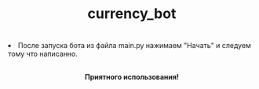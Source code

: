 <h1 style="text-align: center; padding-bottom: 20px">currency_bot</h1>
<li style="padding-bottom: 10px">После запуска бота из файла main.py нажимаем "Начать" и следуем тому что написанно.</li>

<h4 style="text-align: center">Приятного использования!</h4>

